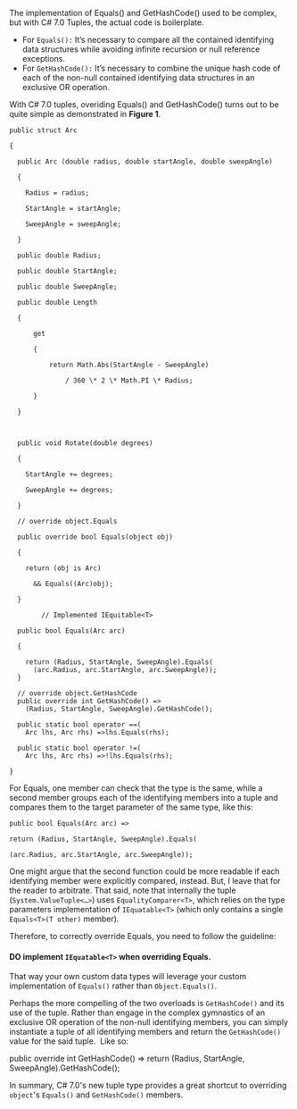 

The implementation of Equals() and GetHashCode() used to be complex, but with C# 7.0 Tuples, the actual code is boilerplate.

- For `Equals():` It’s necessary to compare all the contained identifying data structures while avoiding infinite recursion or null reference exceptions.
- For `GetHashCode():` It’s necessary to combine the unique hash code of each of the non-null contained identifying data structures in an exclusive OR operation.

With C# 7.0 tuples, overiding Equals() and GetHashCode() turns out to be quite simple as demonstrated in **Figure 1**.

```
public struct Arc

{

  public Arc (double radius, double startAngle, double sweepAngle)

  {

    Radius = radius;

    StartAngle = startAngle;

    SweepAngle = sweepAngle;

  }

  public double Radius;

  public double StartAngle;

  public double SweepAngle;

  public double Length

  {

      get

      {

          return Math.Abs(StartAngle - SweepAngle)

              / 360 \* 2 \* Math.PI \* Radius;

      }

  }

       

  public void Rotate(double degrees)

  {

    StartAngle += degrees;

    SweepAngle += degrees;

  }

  // override object.Equals

  public override bool Equals(object obj)

  {

    return (obj is Arc)

      && Equals((Arc)obj);

  }

        // Implemented IEquitable<T>

  public bool Equals(Arc arc)

  {

    return (Radius, StartAngle, SweepAngle).Equals(
      (arc.Radius, arc.StartAngle, arc.SweepAngle));
  }

  // override object.GetHashCode
  public override int GetHashCode() =>
    (Radius, StartAngle, SweepAngle).GetHashCode();

  public static bool operator ==(
    Arc lhs, Arc rhs) =>lhs.Equals(rhs);

  public static bool operator !=(
    Arc lhs, Arc rhs) =>!lhs.Equals(rhs);

}
```

For Equals, one member can check that the type is the same, while a second member groups each of the identifying members into a tuple and compares them to the target parameter of the same type, like this:

```
public bool Equals(Arc arc) =>

return (Radius, StartAngle, SweepAngle).Equals(

(arc.Radius, arc.StartAngle, arc.SweepAngle));
```

One might argue that the second function could be more readable if each identifying member were explicitly compared, instead. But, I leave that for the reader to arbitrate. That said, note that internally the tuple (`System.ValueTuple<…>`) uses `EqualityComparer<T>`, which relies on the type parameters implementation of `IEquatable<T>` (which only contains a single `Equals<T>(T other)` member).

Therefore, to correctly override Equals, you need to follow the guideline:

#### **DO** implement **`IEquatable<T>`** when **overriding Equals.**

That way your own custom data types will leverage your custom implementation of `Equals()` rather than `Object.Equals()`.

Perhaps the more compelling of the two overloads is `GetHashCode()` and its use of the tuple. Rather than engage in the complex gymnastics of an exclusive OR operation of the non-null identifying members, you can simply instantiate a tuple of all identifying members and return the `GetHashCode()` value for the said tuple.  Like so:

public override int GetHashCode() => return (Radius, StartAngle, SweepAngle).GetHashCode();

In summary, C# 7.0's new tuple type provides a great shortcut to overriding `object`'s `Equals()` and `GetHashCode()` members.
